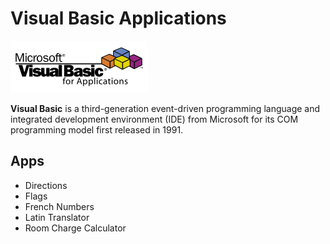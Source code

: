 # Visual Basic Applications

![alt text](/assets/vblogo.png "Visual Basic Logo")

**Visual Basic** is a third-generation event-driven programming language and integrated development environment (IDE) from Microsoft for its COM programming model first released in 1991.


## Apps

- Directions
- Flags
- French Numbers
- Latin Translator
- Room Charge Calculator

